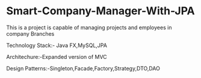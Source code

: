 # Smart-Company-Manager-With-JPA
This is a project is capable of managing projects and employees in company Branches

Technology Stack:- Java FX,MySQL,JPA

Architechure:-Expanded version of MVC

Design Patterns:-Singleton,Facade,Factory,Strategy,DTO,DAO
